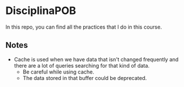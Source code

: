 # DisciplinaPOB
In this repo, you can find all the practices that I do in this course.

## Notes
- Cache is used when we have data that isn't changed frequently and there are a lot of queries searching for that kind of data.
    - Be careful while using cache.
    - The data stored in that buffer could be deprecated.
